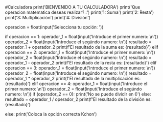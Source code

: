 #Calculadora
print('BIENVENIDO A TU CALCULADORA')
print('Que operacion matematica deseas realizar? :')
print('1: Suma')
print('2: Resta')
print('3: Multiplicación')
print('4: División')

operacion = float(input('Selecciona tu opción: '))

if operacion == 1:
    operador_1 = float(input('Introduce el primer numero: \n'))
    operador_2 = float(input('Introduce el segúndo numero: \n'))
    resultado = operador_1 + operador_2
    print(f'El resultado de la suma es: {resultado}')
elif operacion == 2:
     operador_1 = float(input('Introduce el primer numero: \n'))
     operador_2 = float(input('Introduce el segúndo numero: \n'))
     resultado = operador_1 - operador_2
     print(f'El resultado de la resta es: {resultado}')
elif operacion == 3:
     operador_1 = float(input('Introduce el primer numero: \n'))
     operador_2 = float(input('Introduce el segúndo numero: \n'))
     resultado = operador_1 * operador_2
     print(f'El resultado de la multiplicación es: {resultado}')
elif operacion == 4:
     operador_1 = float(input('Introduce el primer numero: \n'))
     operador_2 = float(input('Introduce el segúndo numero: \n'))
     if (operador_2 == 0):
         print('No se puede dividir en 0')
     else:
         resultado = operador_1 / operador_2
         print(f'El resultado de la división es: {resultado}')

else:
    print('Coloca la opción correcta Kchon')

